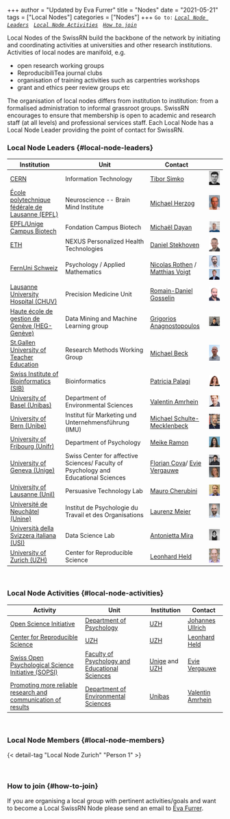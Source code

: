 +++
author = "Updated by Eva Furrer"
title = "Nodes"
date = "2021-05-21"
tags = ["Local Nodes"]
categories = ["Nodes"]
+++
`Go to:` [*`Local Node Leaders`*](#local-node-leaders)    &nbsp; [*`Local Node Activities`*](#local-node-activities)    &nbsp; [*`How to join`*](#how-to-join)

Local Nodes of the SwissRN build the backbone of the network by initiating and coordinating activities at universities and other research institutions. Activities of local nodes are manifold, e.g.

* open research working groups
* ReproducibiliTea journal clubs
* organisation of training activities such as carpentries workshops
* grant and ethics peer review groups etc

The organisation of local nodes differs from institution to institution: from a formalised administration to informal grassroot groups. SwissRN encourages to ensure that membership is open to academic and research staff (at all levels) and professional services staff. Each Local Node has a Local Node Leader providing the point of contact for SwissRN.

### Local Node Leaders {#local-node-leaders}
Institution |  Unit |   Contact   |  |
--------------|---|-------------|---|
[CERN](https://home.cern/) | Information Technology | [Tibor Simko](https://orcid.org/0000-0001-7202-5803)| ![Tibor Simko](./../img/pic_TiborSimko.jpeg)  |
[&Eacute;cole polytechnique f&eacute;d&eacute;rale de Lausanne (EPFL)](https://www.epfl.ch/en/) | Neuroscience -- Brain Mind Institute | [Michael Herzog](https://www.epfl.ch/labs/lpsy/team/herzog/)| ![Michael Herzog](./../img/pic_MichaelHerzog.jpg)  |
[EPFL/Unige Campus Biotech](https://www.campusbiotech.ch/) | Fondation Campus Biotech | [Micha&euml;l Dayan](https://www.campusbiotech.ch/en/people/michael-dayan) | ![Michael Dayan](./../img/pic_MichaelDayan.jpg)  |
[ETH](https://www.ethz.ch) | NEXUS Personalized Health Technologies | [Daniel Stekhoven](https://www.nexus.ethz.ch/people/person-detail.html?persid=143058) | ![Daniel Stekhoven](./../img/pic_DanielStekhoven.jpeg)  |
[FernUni Schweiz](https://fernuni.ch)| Psychology / Applied Mathematics | [Nicolas Rothen](https://fernuni.ch/forschung/forschung-fakultaeten/psychologie/forschungsgruppe-nicolas-rothen/nicolas-rothen/) / [Matthias Voigt](https://fernuni.ch/matthias-voigt/)| ![Nicoals Rothern](./../img/pic_NicolasRothen.jpg) ![Matthias Voigt](./../img/pic_MatthiasVoigt.png)  |
[Lausanne University Hospital (CHUV)](https://www.chuv.ch/fr/chuv-home) | Precision Medicine Unit  | [Romain-Daniel Gosselin](https://www.chuv.ch/fr/medecine-precision/accueil/en-bref/notre-equipe/romain-daniel-gosselin) | ![Romain-Daniel Gosselin](./../img/pic_RomainDanielGosselin.jpg)  |
[Haute école de gestion de Genève (HEG-Genève)](https://www.hesge.ch/heg/ ) |Data Mining and Machine Learning group  | [Grigorios Anagnostopoulos](http://dmml.ch/grigorios-anagnostopoulos/) | ![Grigorios Anagnostopoulos](./../img/pic_GrigoriosAnagnostopoulos.jpeg)  |
[St.Gallen University of Teacher Education](https://www.phsg.ch/en)|Research Methods Working Group| [Michael Beck](https://www.phsg.ch/de/team/prof-dr-michael-beck) | ![Michael Beck](./../img/pic_MichaelBeck.jpg)  |
[Swiss Institute of Bioinformatics (SIB)](https://www.sib.swiss/) |Bioinformatics |[Patricia Palagi](https://www.sib.swiss/directory?cn=patricia%20palagi)| ![Patricia Palagi](./../img/pic_PatriciaPalagi.jpg)  |
[University of Basel (Unibas)](https://www.unibas.ch/en.html)| Department of Environmental Sciences| [Valentin Amrhein](https://camargue.unibas.ch/en/team/valentin-amrhein/) | ![Valentin Amrhein](./../img/pic_ValentinAmrhein.jpeg)  |
[University of Bern (Unibe)](https://www.unibe.ch/index_eng.html)| Institut f&uuml;r Marketing und Unternehmensf&uuml;hrung (IMU) | [Michael Schulte-Mecklenbeck](https://www.consumer.imu.unibe.ch/ueber_uns/team/prof_dr_schulte_mecklenbeck_michael/index_ger.html) | ![Michael Schulte-Mecklenbeck](./../img/pic_MichaelSchulte-Mecklenbeck.jpg)  |
[University of Fribourg (Unifr)](https://www.unifr.ch/home/en.html)| Department of Psychology | [Meike Ramon](https://www3.unifr.ch/psycho/de/departement/mitarbeitende/dept/people/185474/78b81) | ![Meike Ramon](./../img/pic_MeikeRamon.jpg)  |
[University of Geneva (Unige)](https://www.unige.ch)| Swiss Center for affective Sciences/ Faculty of Psychology and Educational Sciences | [Florian Cova](https://www.unige.ch/cisa/members/cova-florian/)/ [Evie Vergauwe](https://neurocenter-unige.ch/research-groups/evie-vergauwe/) | ![Florian Cova](./../img/pic_CovaFlorian.png) ![Florian Cova](./../img/pic_EvieVergauwe.jpg)  |
[University of Lausanne (Unil)](https://www.unil.ch/index.html)| Persuasive Technology Lab | [Mauro Cherubini](https://www.maurocherubini.it) | ![Mauro Cherubini](./../img/pic_MauroCherubini.png)  |
[Universit&eacute; de Neuch&acirc;tel (Unine)](https://www.unine.ch/unine/home.html)| Institut de Psychologie du Travail et des Organisations | [Laurenz Meier](https://www.unine.ch/ipto/home/collaborateurstrices/laurenzmeier.html) |![Laurenz Meier](./../img/pic_LaurenzMeier.png)  |
[Università della Svizzera italiana (USI)](https://www.usi.ch/)| Data Science Lab | [Antonietta Mira](https://usi.to/exz) |![Antonietta Mira](./../img/pic_AntoniettaMira.jpeg)  |
[University of Zurich (UZH)](https://www.uzh.ch/en.html)| Center for Reproducible Science| [Leonhard Held](https://www.ebpi.uzh.ch/en/aboutus/departments/biostatistics/teambiostats/held.html) |![Leonhard Held](./../img/pic_LeonhardHeld.jpg)  |


&nbsp;  

### Local Node Activities {#local-node-activities}
Activity |  Unit |   Institution   | Contact  |
--------------|---|-------------|---|
[Open Science Initiative](https://www.psychologie.uzh.ch/de/dienstleistungen/open-science.html) | [Department of Psychology](https://www.psychology.uzh.ch/en.html) | [UZH](https://www.uzh.ch/en.html)| [Johannes Ullrich](https://www.psychologie.uzh.ch/de/bereiche/sob/sozpsy/Team1/jullrich.html) |
[Center for Reproducible Science](https://www.crs.uzh.ch/en.html) |  [UZH](https://www.uzh.ch/en.html)| [UZH](https://www.uzh.ch/en.html)| [Leonhard Held](https://www.ebpi.uzh.ch/en/aboutus/departments/biostatistics/teambiostats/held.html) |
[Swiss Open Psychological Science Initiative (SOPSI)](https://www.sopsi.org/about-us) | [Faculty of Psychology and Educational Sciences](https://www.unige.ch/fapse/en/) | [Unige](https://www.unige.ch/en/university/presentation/) and [UZH](https://www.uzh.ch/en.html)|[Evie Vergauwe](https://neurocenter-unige.ch/research-groups/evie-vergauwe/)  |
[Promoting more reliable research and communication of results](https://camargue.unibas.ch/en/reproducibility/) | [Department of Environmental Sciences](https://duw.unibas.ch/en/) | [Unibas](https://www.unibas.ch/en.html)|[Valentin Amrhein](https://camargue.unibas.ch/en/team/valentin-amrhein/)  |


&nbsp;

### Local Node Members {#local-node-members}
{< detail-tag "Local Node Zurich" "Person 1" >}


&nbsp;

### How to join {#how-to-join}
If you are organising a local group with pertinent activities/goals and want to become a Local SwissRN Node please send an email to [Eva Furrer](mailto:eva.furrer@uzh.ch).
